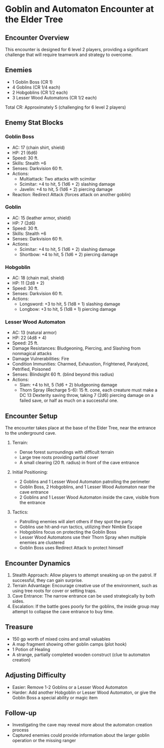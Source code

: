 # Goblin and Automaton Encounter at the Elder Tree

## Encounter Overview
This encounter is designed for 6 level 2 players, providing a significant challenge that will require teamwork and strategy to overcome.

## Enemies
- 1 Goblin Boss (CR 1)
- 4 Goblins (CR 1/4 each)
- 2 Hobgoblins (CR 1/2 each)
- 3 Lesser Wood Automatons (CR 1/2 each)

Total CR: Approximately 5 (challenging for 6 level 2 players)

## Enemy Stat Blocks

### Goblin Boss
- AC: 17 (chain shirt, shield)
- HP: 21 (6d6)
- Speed: 30 ft.
- Skills: Stealth +6
- Senses: Darkvision 60 ft.
- Actions:
  - Multiattack: Two attacks with scimitar
  - Scimitar: +4 to hit, 5 (1d6 + 2) slashing damage
  - Javelin: +4 to hit, 5 (1d6 + 2) piercing damage
- Reaction: Redirect Attack (forces attack on another goblin)

### Goblin
- AC: 15 (leather armor, shield)
- HP: 7 (2d6)
- Speed: 30 ft.
- Skills: Stealth +6
- Senses: Darkvision 60 ft.
- Actions:
  - Scimitar: +4 to hit, 5 (1d6 + 2) slashing damage
  - Shortbow: +4 to hit, 5 (1d6 + 2) piercing damage

### Hobgoblin
- AC: 18 (chain mail, shield)
- HP: 11 (2d8 + 2)
- Speed: 30 ft.
- Senses: Darkvision 60 ft.
- Actions:
  - Longsword: +3 to hit, 5 (1d8 + 1) slashing damage
  - Longbow: +3 to hit, 5 (1d8 + 1) piercing damage

### Lesser Wood Automaton
- AC: 13 (natural armor)
- HP: 22 (4d8 + 4)
- Speed: 25 ft.
- Damage Resistances: Bludgeoning, Piercing, and Slashing from nonmagical attacks
- Damage Vulnerabilities: Fire
- Condition Immunities: Charmed, Exhaustion, Frightened, Paralyzed, Petrified, Poisoned
- Senses: Blindsight 60 ft. (blind beyond this radius)
- Actions:
  - Slam: +4 to hit, 5 (1d6 + 2) bludgeoning damage
  - Thorn Spray (Recharge 5-6): 15 ft. cone, each creature must make a DC 13 Dexterity saving throw, taking 7 (2d6) piercing damage on a failed save, or half as much on a successful one.

## Encounter Setup
The encounter takes place at the base of the Elder Tree, near the entrance to the underground cave.

1. Terrain:
   - Dense forest surroundings with difficult terrain
   - Large tree roots providing partial cover
   - A small clearing (20 ft. radius) in front of the cave entrance

2. Initial Positioning:
   - 2 Goblins and 1 Lesser Wood Automaton patrolling the perimeter
   - Goblin Boss, 2 Hobgoblins, and 1 Lesser Wood Automaton near the cave entrance
   - 2 Goblins and 1 Lesser Wood Automaton inside the cave, visible from the entrance

3. Tactics:
   - Patrolling enemies will alert others if they spot the party
   - Goblins use hit-and-run tactics, utilizing their Nimble Escape
   - Hobgoblins focus on protecting the Goblin Boss
   - Lesser Wood Automatons use their Thorn Spray when multiple enemies are clustered
   - Goblin Boss uses Redirect Attack to protect himself

## Encounter Dynamics
1. Stealth Approach: Allow players to attempt sneaking up on the patrol. If successful, they can gain surprise.
2. Terrain Advantage: Encourage creative use of the environment, such as using tree roots for cover or setting traps.
3. Cave Entrance: The narrow entrance can be used strategically by both sides.
4. Escalation: If the battle goes poorly for the goblins, the inside group may attempt to collapse the cave entrance to buy time.

## Treasure
- 150 gp worth of mixed coins and small valuables
- A map fragment showing other goblin camps (plot hook)
- 1 Potion of Healing
- A strange, partially completed wooden construct (clue to automaton creation)

## Adjusting Difficulty
- Easier: Remove 1-2 Goblins or a Lesser Wood Automaton
- Harder: Add another Hobgoblin or Lesser Wood Automaton, or give the Goblin Boss a special ability or magic item

## Follow-up
- Investigating the cave may reveal more about the automaton creation process
- Captured enemies could provide information about the larger goblin operation or the missing ranger
